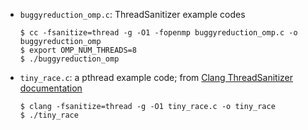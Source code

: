 -   `buggyreduction_omp.c`: ThreadSanitizer example codes
    ```
    $ cc -fsanitize=thread -g -O1 -fopenmp buggyreduction_omp.c -o buggyreduction_omp
    $ export OMP_NUM_THREADS=8
    $ ./buggyreduction_omp
    ```
- `tiny_race.c`: a pthread example code; from [Clang ThreadSanitizer
  documentation](https://clang.llvm.org/docs/ThreadSanitizer.html)
    ```
    $ clang -fsanitize=thread -g -O1 tiny_race.c -o tiny_race
    $ ./tiny_race
    ```
